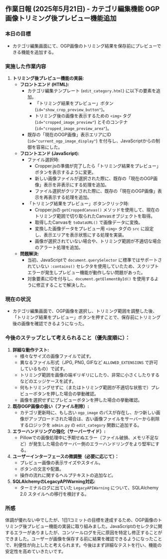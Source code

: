 ## 作業日報 (2025年5月21日) - カテゴリ編集機能 OGP画像トリミング後プレビュー機能追加

### 本日の目標
*   カテゴリ編集画面にて、OGP画像のトリミング結果を保存前にプレビューできる機能を追加する。

### 実施した作業内容

1.  **トリミング後プレビュー機能の実装:**
    *   **フロントエンド (HTML):**
        *   カテゴリ編集テンプレート (`edit_category.html`) に以下の要素を追加。
            *   「トリミング結果をプレビュー」ボタン (`id="show_crop_preview_button"`)。
            *   トリミング後の画像を表示するための `<img>` タグ (`id="cropped_image_preview"`) とそのコンテナ (`id="cropped_image_preview_area"`)。
        *   既存の「現在のOGP画像」表示エリアにID (`id="current_ogp_image_display"`) を付与し、JavaScriptからの制御を容易にした。
    *   **フロントエンド (JavaScript):**
        *   ファイル選択時:
            *   Cropper.jsの準備が完了したら「トリミング結果をプレビュー」ボタンを表示するように変更。
            *   新しい画像ファイルが選択された際に、既存の「現在のOGP画像」表示を非表示にする処理を追加。
            *   ファイル選択がクリアされた際に、既存の「現在のOGP画像」表示を再表示する処理を追加。
        *   「トリミング結果をプレビュー」ボタンクリック時:
            *   Cropper.jsの `getCroppedCanvas()` メソッドを使用して、現在のトリミング範囲で切り取られたCanvasオブジェクトを取得。
            *   取得したCanvasを `toDataURL()` で画像データに変換。
            *   変換した画像データをプレビュー用 `<img>` タグの `src` に設定し、表示エリアを表示状態にする処理を実装。
            *   画像が選択されていない場合や、トリミング範囲が不適切な場合のアラート処理を追加。
    *   **問題解決:**
        *   当初、JavaScriptで `document.querySelector` に標準ではサポートされていない `:contains()` セレクタを使用していたため、スクリプトエラーが発生しプレビュー機能が動作しない問題があった。
        *   対象要素にIDを付与し、`document.getElementById()` を使用するように修正することで解決した。

### 現在の状況
*   カテゴリ編集画面で、OGP画像を選択し、トリミング範囲を調整した後、「トリミング結果をプレビュー」ボタンを押すことで、保存前にトリミング後の画像を確認できるようになった。

### 今後のステップとして考えられること（優先度順に）：

1.  **詳細な動作テスト:**
    *   様々なサイズの画像ファイルで試す。
    *   異なるファイル形式（JPG, PNG, GIFなど `ALLOWED_EXTENSIONS` で許可しているもの）で試す。
    *   トリミング範囲を画像の端ギリギリにしたり、非常に小さくしたりするなどのエッジケースを試す。
    *   何もトリミングせずに（またはトリミング範囲が不適切な状態で）プレビューボタンを押した場合の挙動確認。
    *   画像を選択せずにプレビューボタンを押した場合の挙動確認。
2.  **既存OGP画像の扱い（ファイル削除）:**
    *   カテゴリ更新時に、もし古い `ogp_image` のパスが存在し、かつ新しい画像がアップロードされた場合は、古い画像ファイルをサーバーから削除するロジックを `admin.py` の `edit_category` 関数に追加する。
3.  **エラーハンドリングの強化（サーバーサイド）:**
    *   Pillowでの画像処理中に予期せぬエラー（ファイル破損、メモリ不足など）が発生した場合のサーバー側のエラーハンドリングをより堅牢にする。
4.  **ユーザーインターフェースの微調整（必要に応じて）：**
    *   プレビュー画像の表示サイズやスタイル。
    *   ボタンの文言や配置。
    *   操作の流れに関するヘルプテキストの追加など。
5.  **SQLAlchemyのLegacyAPIWarning対応:**
    *   ターミナルログに出ていた `LegacyAPIWarning` について、SQLAlchemy 2.0 スタイルへの移行を検討する。

### 所感
体調が優れない中でしたが、1日1コミットの目標を達成するため、OGP画像のトリミング後プレビュー機能の実装に取り組みました。JavaScriptのセレクタに関するエラーがありましたが、コンソールログを元に原因を特定し修正することができました。ユーザーが画像を保存する前に結果を確認できるようになったことで、利便性が向上したと考えられます。今後はまず詳細なテストを行い、機能の安定性を高めていきたいです。